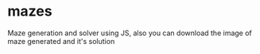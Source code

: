 # mazes
Maze generation and solver using JS, also you can download the image of maze generated and it's solution
